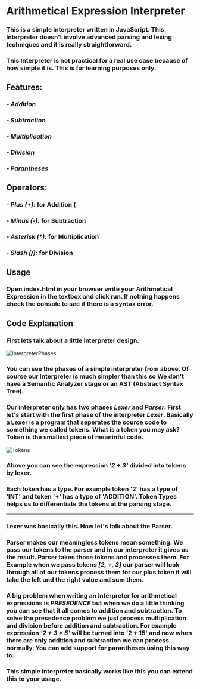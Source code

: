 # Arithmetical Expression Interpreter
### This is a simple interpreter written in JavaScript. This Interpreter doesn't involve advanced parsing and lexing techniques and it is really straightforward.
###   This Interpreter is not practical for a real use case because of how simple it is. This is for learning purposes only.

## **Features:**
### - _Addition_
### - _Subtraction_
### - _Multiplication_
### - _Division_
### - _Parantheses_

## **Operators:**
### - _Plus (+):_ for Addition (
### - _Minus (-):_ for Subtraction
### - _Asterisk (*):_ for Multiplication
### - _Slash (/):_ for Division

## **Usage**
### Open index.html in your browser write your Arithmetical Expression in the textbox and click run. If nothing happens check the console to see if there is a syntax error.

## **Code Explanation**
### First lets talk about a little interpreter design.
![InterpreterPhases](https://external-content.duckduckgo.com/iu/?u=https%3A%2F%2Fruslanspivak.com%2Flsbasi-part13%2Flsbasi_part13_img03.png&f=1&nofb=1)
### You can see the phases of a simple interpreter from above. Of course our Interpreter is much simpler than this so We don't have a Semantic Analyzer stage or an AST (Abstract Syntax Tree).
### Our interpreter only has two phases _Lexer_ and _Parser_. First let's start with the first phase of the interpreter _Lexer_. Basically a Lexer is a program that seperates the source code to something we called tokens. What is a token you may ask? Token is the smallest piece of meaninful code.
![Tokens](https://external-content.duckduckgo.com/iu/?u=https%3A%2F%2Fstatic.wixstatic.com%2Fmedia%2F702b36_ed8b6468e3d64b10b45a2a2011354181~mv2.png%2Fv1%2Ffit%2Fw_1000%252Ch_740%252Cal_c%2Ffile.png&f=1&nofb=1)
### Above you can see the expression _'2 + 3'_ divided into tokens by lexer.
### Each token has a type. For example token '2' has a type of 'INT' and token '+' has a type of 'ADDITION'. Token Types helps us to differentiate the tokens at the parsing stage.

---

### Lexer was basically this. Now let's talk about the Parser.
### Parser makes our meaningless tokens mean something. We pass our tokens to the parser and in our interpreter it gives us the result. Parser takes those tokens and processes them. For Example when we pass tokens _[2, +, 3]_ our parser will look through all of our tokens process them for our plus token it will take the left and the right value and sum them.

### A big problem when writing an interpreter for arithmetical expressions is _PRESEDENCE_ but when we do a little thinking you can see that it all comes to addition and subtraction. To solve the presedence problem we just process multiplication and division before addition and subtraction. For example expression _'2 + 3 * 5'_ will be turned into '2 + 15' and now when there are only addition and subtraction we can process normally. You can add support for parantheses using this way to.

### This simple interpreter basically works like this you can extend this to your usage.
